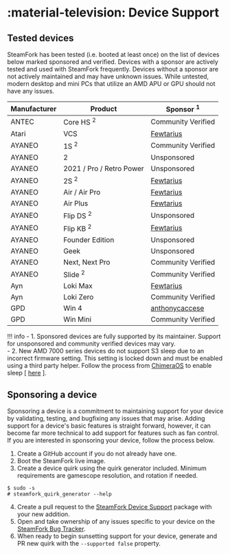 # :material-television: Device Support

## Tested devices

SteamFork has been tested (i.e. booted at least once) on the list of devices below marked sponsored and verified.  Devices with a sponsor are actively tested and used with SteamFork frequently.  Devices without a sponsor are not actively maintained and may have unknown issues. While untested, modern desktop and mini PCs that utilize an AMD APU or GPU should not have any issues.

| Manufacturer | Product | Sponsor <sup>1</sup> |
| -- | -- | -- |
| ANTEC | Core HS <sup>2</sup> | Community Verified |
| Atari | VCS | [Fewtarius](https://github.com/fewtarius) |
| AYANEO | 1S <sup>2</sup> | Community Verified |
| AYANEO | 2 | Unsponsored |
| AYANEO | 2021 / Pro / Retro Power | Unsponsored |
| AYANEO | 2S <sup>2</sup> | [Fewtarius](https://github.com/fewtarius) |
| AYANEO | Air / Air Pro | [Fewtarius](https://github.com/fewtarius) |
| AYANEO | Air Plus | [Fewtarius](https://github.com/fewtarius) |
| AYANEO | Flip DS <sup>2</sup> | Unsponsored |
| AYANEO | Flip KB <sup>2</sup> | [Fewtarius](https://github.com/fewtarius) |
| AYANEO | Founder Edition | Unsponsored |
| AYANEO | Geek | Unsponsored |
| AYANEO | Next, Next Pro | Community Verified |
| AYANEO | Slide <sup>2</sup> | Community Verified |
| Ayn | Loki Max | [Fewtarius](https://github.com/fewtarius) |
| Ayn | Loki Zero | Community Verified |
| GPD | Win 4 | [anthonycaccese](https://github.com/anthonycaccese) |
| GPD | Win Mini | Community Verified |

!!! info
    - 1. Sponsored devices are fully supported by its maintainer.  Support for unsponsored and community verified devices may vary.<br>
    - 2. New AMD 7000 series devices do not support S3 sleep due to an incorrect firmware setting.  This setting is locked down and must be enabled using a third party helper.  Follow the process from [ChimeraOS](https://github.com/ChimeraOS) to enable sleep [ [here](https://github.com/ChimeraOS/chimeraos/wiki/Community-Guides#enabling-modern-sleep-on-7000-series-amd-hardware) ].

## Sponsoring a device

Sponsoring a device is a commitment to maintaining support for your device by validating, testing, and bugfixing any issues that may arise.  Adding support for a device's basic features is straight forward, however, it can become far more technical to add support for features such as fan control.  If you are interested in sponsoring your device, follow the process below.

1. Create a GitHub account if you do not already have one.
2. Boot the SteamFork live image.
3. Create a device quirk using the quirk generator included.  Minimum requirements are gamescope resolution, and rotation if needed.
```
$ sudo -s
# steamfork_quirk_generator --help
```
4. Create a pull request to the [SteamFork Device Support](https://github.com/SteamFork/distribution/tree/main/PKGBUILD/steamfork-device-support) package with your new addition.
5. Open and take ownership of any issues specific to your device on the [SteamFork Bug Tracker](https://github.com/SteamFork/bugtracker).
6. When ready to begin sunsetting support for your device, generate and PR new quirk with the `--supported false` property.

